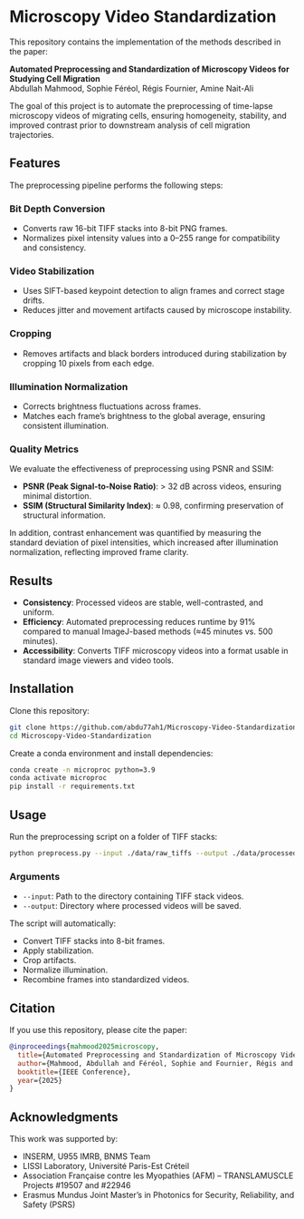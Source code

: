# Microscopy Video Standardization

This repository contains the implementation of the methods described in the paper:

**Automated Preprocessing and Standardization of Microscopy Videos for Studying Cell Migration**  
Abdullah Mahmood, Sophie Féréol, Régis Fournier, Amine Nait-Ali

The goal of this project is to automate the preprocessing of time-lapse microscopy videos of migrating cells, ensuring homogeneity, stability, and improved contrast prior to downstream analysis of cell migration trajectories.

## Features

The preprocessing pipeline performs the following steps:

### Bit Depth Conversion
- Converts raw 16-bit TIFF stacks into 8-bit PNG frames.
- Normalizes pixel intensity values into a 0–255 range for compatibility and consistency.

### Video Stabilization
- Uses SIFT-based keypoint detection to align frames and correct stage drifts.
- Reduces jitter and movement artifacts caused by microscope instability.

### Cropping
- Removes artifacts and black borders introduced during stabilization by cropping 10 pixels from each edge.

### Illumination Normalization
- Corrects brightness fluctuations across frames.
- Matches each frame’s brightness to the global average, ensuring consistent illumination.

### Quality Metrics
We evaluate the effectiveness of preprocessing using PSNR and SSIM:
- **PSNR (Peak Signal-to-Noise Ratio)**: > 32 dB across videos, ensuring minimal distortion.
- **SSIM (Structural Similarity Index)**: ≈ 0.98, confirming preservation of structural information.

In addition, contrast enhancement was quantified by measuring the standard deviation of pixel intensities, which increased after illumination normalization, reflecting improved frame clarity.

## Results
- **Consistency**: Processed videos are stable, well-contrasted, and uniform.
- **Efficiency**: Automated preprocessing reduces runtime by 91% compared to manual ImageJ-based methods (≈45 minutes vs. 500 minutes).
- **Accessibility**: Converts TIFF microscopy videos into a format usable in standard image viewers and video tools.

## Installation

Clone this repository:
```bash
git clone https://github.com/abdu77ah1/Microscopy-Video-Standardization.git
cd Microscopy-Video-Standardization
```

Create a conda environment and install dependencies:
```bash
conda create -n microproc python=3.9
conda activate microproc
pip install -r requirements.txt
```

## Usage

Run the preprocessing script on a folder of TIFF stacks:
```bash
python preprocess.py --input ./data/raw_tiffs --output ./data/processed_videos
```

### Arguments
- `--input`: Path to the directory containing TIFF stack videos.
- `--output`: Directory where processed videos will be saved.

The script will automatically:
- Convert TIFF stacks into 8-bit frames.
- Apply stabilization.
- Crop artifacts.
- Normalize illumination.
- Recombine frames into standardized videos.

## Citation

If you use this repository, please cite the paper:

```bibtex
@inproceedings{mahmood2025microscopy,
  title={Automated Preprocessing and Standardization of Microscopy Videos for Studying Cell Migration},
  author={Mahmood, Abdullah and Féréol, Sophie and Fournier, Régis and Nait-Ali, Amine},
  booktitle={IEEE Conference},
  year={2025}
}
```

## Acknowledgments

This work was supported by:
- INSERM, U955 IMRB, BNMS Team
- LISSI Laboratory, Université Paris-Est Créteil
- Association Française contre les Myopathies (AFM) – TRANSLAMUSCLE Projects #19507 and #22946
- Erasmus Mundus Joint Master’s in Photonics for Security, Reliability, and Safety (PSRS)